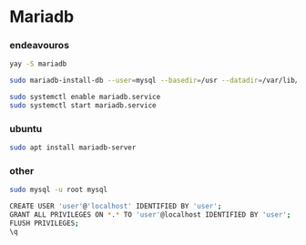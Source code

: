 # Mariadb

### endeavouros
```bash
yay -S mariadb

sudo mariadb-install-db --user=mysql --basedir=/usr --datadir=/var/lib/mysql

sudo systemctl enable mariadb.service
sudo systemctl start mariadb.service
```

### ubuntu
```bash
sudo apt install mariadb-server
```

### other
```bash
sudo mysql -u root mysql

CREATE USER 'user'@'localhost' IDENTIFIED BY 'user';
GRANT ALL PRIVILEGES ON *.* TO 'user'@localhost IDENTIFIED BY 'user';
FLUSH PRIVILEGES;
\q
```
